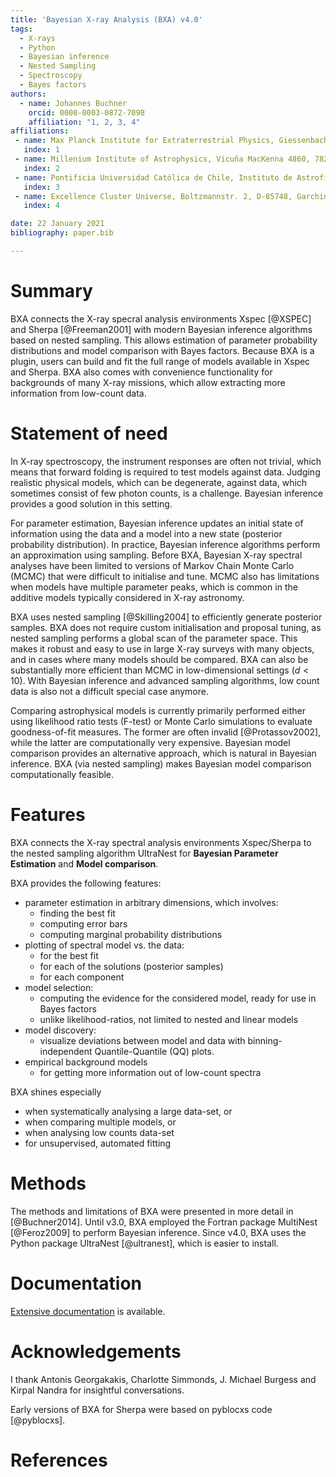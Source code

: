 ```yaml
---
title: 'Bayesian X-ray Analysis (BXA) v4.0'
tags:
  - X-rays
  - Python
  - Bayesian inference
  - Nested Sampling
  - Spectroscopy
  - Bayes factors
authors:
  - name: Johannes Buchner
    orcid: 0000-0003-0872-7098
    affiliation: "1, 2, 3, 4"
affiliations:
 - name: Max Planck Institute for Extraterrestrial Physics, Giessenbachstrasse, 85741 Garching, Germany. 
   index: 1
 - name: Millenium Institute of Astrophysics, Vicuña MacKenna 4860, 7820436 Macul, Santiago, Chile . . . 
   index: 2
 - name: Pontificia Universidad Católica de Chile, Instituto de Astrofísica, Casilla 306, Santiago 22, Chile. 
   index: 3
 - name: Excellence Cluster Universe, Boltzmannstr. 2, D-85748, Garching, Germany  
   index: 4

date: 22 January 2021
bibliography: paper.bib

---
```


# Summary

BXA connects the X-ray specral analysis environments Xspec 
[@XSPEC] and Sherpa [@Freeman2001]
with modern Bayesian inference algorithms based on nested sampling.
This allows estimation of parameter probability distributions and
model comparison with Bayes factors. Because BXA is a plugin,
users can build and fit the full range of models 
available in Xspec and Sherpa. 
BXA also comes with convenience functionality for backgrounds 
of many X-ray missions, which allow extracting more information from low-count data.

# Statement of need

In X-ray spectroscopy, the instrument responses are often not trivial,
which means that forward folding is required to test models against data.
Judging realistic physical models, which can be degenerate, 
against data, which sometimes consist of few photon counts, is a challenge.
Bayesian inference provides a good solution in this setting.

For parameter estimation, Bayesian inference updates an initial state of information 
using the data and a model into a new state (posterior probability distribution).
In practice, Bayesian inference algorithms perform an approximation using sampling.
Before BXA, Bayesian X-ray spectral analyses have been limited to 
versions of Markov Chain Monte Carlo (MCMC)
that were difficult to initialise and tune.
MCMC also has limitations when models have multiple parameter peaks, which is
common in the additive models typically considered in X-ray astronomy.

BXA uses nested sampling [@Skilling2004] to efficiently generate posterior samples.
BXA does not require custom initialisation and proposal tuning,
as nested sampling performs a global scan of the parameter space.
This makes it robust and easy to use in large X-ray surveys with many objects,
and in cases where many models should be compared.
BXA can also be substantially more efficient than MCMC
in low-dimensional settings ($d<10$).
With Bayesian inference and advanced sampling algorithms,
low count data is also not a difficult special case anymore.

Comparing astrophysical models is currently primarily performed either
using likelihood ratio tests (F-test) or Monte Carlo simulations to evaluate
goodness-of-fit measures. The former are often invalid [@Protassov2002], 
while the latter are computationally very expensive. 
Bayesian model comparison provides an 
alternative approach, which is natural in Bayesian inference.
BXA (via nested sampling) makes Bayesian model comparison computationally
feasible.

# Features

BXA connects the X-ray spectral analysis environments Xspec/Sherpa
to the nested sampling algorithm UltraNest 
for **Bayesian Parameter Estimation** and **Model comparison**.

BXA provides the following features:

* parameter estimation in arbitrary dimensions, which involves:
   * finding the best fit
   * computing error bars
   * computing marginal probability distributions
* plotting of spectral model vs. the data:
   * for the best fit
   * for each of the solutions (posterior samples)
   * for each component
* model selection:
   * computing the evidence for the considered model, 
     ready for use in Bayes factors
   * unlike likelihood-ratios, not limited to nested and linear models 
* model discovery:
   * visualize deviations between model and data with binning-independent Quantile-Quantile (QQ) plots.
* empirical background models
   * for getting more information out of low-count spectra

BXA shines especially

* when systematically analysing a large data-set, or
* when comparing multiple models, or
* when analysing low counts data-set
* for unsupervised, automated fitting

# Methods

The methods and limitations of BXA were presented in more detail in
 [@Buchner2014].
Until v3.0, BXA employed the Fortran package MultiNest [@Feroz2009] to
perform Bayesian inference. 
Since v4.0, BXA uses the Python package UltraNest [@ultranest], 
which is easier to install.

# Documentation

[Extensive documentation](https://johannesbuchner.github.io/BXA/) is available.



# Acknowledgements

I thank Antonis Georgakakis, Charlotte Simmonds, J. Michael Burgess and Kirpal Nandra
for insightful conversations.

Early versions of BXA for Sherpa were based on pyblocxs code [@pyblocxs].

# References
